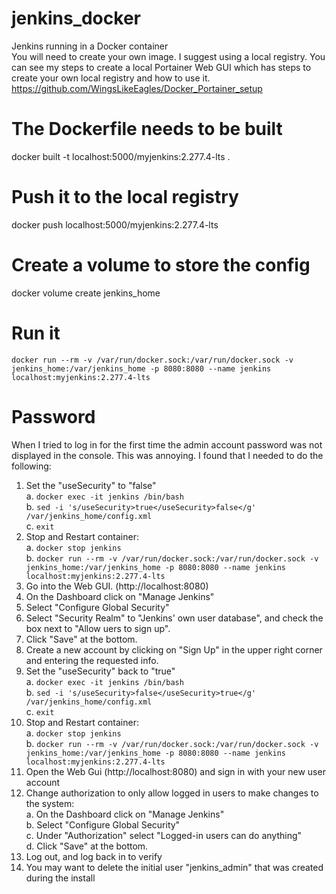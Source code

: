 # jenkins_docker
Jenkins running in a Docker container  
You will need to create your own image.  I suggest using a local registry.  You can see my steps to create a local Portainer Web GUI which has steps to create your own local registry and how to use it.  https://github.com/WingsLikeEagles/Docker_Portainer_setup  

# The Dockerfile needs to be built
docker built -t localhost:5000/myjenkins:2.277.4-lts .  

# Push it to the local registry
docker push localhost:5000/myjenkins:2.277.4-lts

# Create a volume to store the config
docker volume create jenkins_home

# Run it
`docker run --rm -v /var/run/docker.sock:/var/run/docker.sock -v jenkins_home:/var/jenkins_home -p 8080:8080 --name jenkins localhost:myjenkins:2.277.4-lts`

# Password
When I tried to log in for the first time the admin account password was not displayed in the console.  This was annoying.  I found that I needed to do the following:  
1. Set the "useSecurity" to "false"  
  a. `docker exec -it jenkins /bin/bash`  
  b. `sed -i 's/useSecurity>true</useSecurity>false</g' /var/jenkins_home/config.xml`  
  c. `exit`
2. Stop and Restart container:  
  a. `docker stop jenkins`  
  b. `docker run --rm -v /var/run/docker.sock:/var/run/docker.sock -v jenkins_home:/var/jenkins_home -p 8080:8080 --name jenkins localhost:myjenkins:2.277.4-lts`
3. Go into the Web GUI. (http://localhost:8080)
4. On the Dashboard click on "Manage Jenkins"
5. Select "Configure Global Security"
6. Select "Security Realm" to "Jenkins' own user database", and check the box next to "Allow uers to sign up".
7. Click "Save" at the bottom.
8. Create a new account by clicking on "Sign Up" in the upper right corner and entering the requested info.
9. Set the "useSecurity" back to "true"  
  a. `docker exec -it jenkins /bin/bash`  
  b. `sed -i 's/useSecurity>false</useSecurity>true</g' /var/jenkins_home/config.xml`   
  c. `exit`  
10. Stop and Restart container:  
  a. `docker stop jenkins`  
  b. `docker run --rm -v /var/run/docker.sock:/var/run/docker.sock -v jenkins_home:/var/jenkins_home -p 8080:8080 --name jenkins localhost:myjenkins:2.277.4-lts`  
11. Open the Web Gui (http://localhost:8080) and sign in with your new user account
12. Change authorization to only allow logged in users to make changes to the system:  
  a. On the Dashboard click on "Manage Jenkins"  
  b. Select "Configure Global Security"  
  c. Under "Authorization" select "Logged-in users can do anything"  
  d. Click "Save" at the bottom.  
13. Log out, and log back in to verify
14. You may want to delete the initial user "jenkins_admin" that was created during the install
